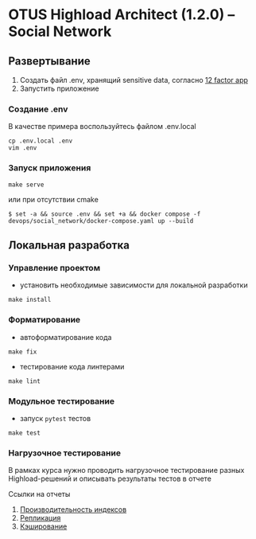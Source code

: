 # OTUS Highload Architect (1.2.0) – Social Network

## Развертывание

1. Создать файл .env, хранящий sensitive data, согласно [12 factor app](https://12factor.net/config)
2. Запустить приложение

### Создание .env

В качестве примера воспользуйтесь файлом .env.local

```shell
cp .env.local .env
vim .env
```

### Запуск приложения

```shell
make serve
```

или при отсутствии cmake

```shell
$ set -a && source .env && set +a && docker compose -f devops/social_network/docker-compose.yaml up --build
```

## Локальная разработка

### Управление проектом

- установить необходимые зависимости для локальной разработки
```shell
make install
```

### Форматирование

- автоформатирование кода
```shell
make fix
```
- тестирование кода линтерами
```shell
make lint
```

### Модульное тестирование

- запуск `pytest` тестов
```shell
make test
```

### Нагрузочное тестирование

В рамках курса нужно проводить нагрузочное тестирование разных Highload-решений и описывать результаты тестов в отчете

Ссылки на отчеты
1. [Производительность индексов](https://github.com/Grin941/social-network/tree/main/tests/load/test_indexes)
2. [Репликация](https://github.com/Grin941/social-network/tree/main/tests/load/test_replication)
3. [Кэширование](https://github.com/Grin941/social-network/tree/main/tests/load/test_cache)
